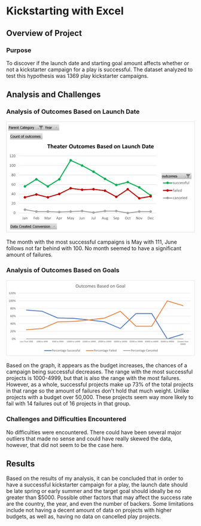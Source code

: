 # Kickstarting with Excel

## Overview of Project

### Purpose

To discover if the launch date and starting goal amount affects whether or not a kickstarter campaign for a play is successful. The dataset analyzed to test this hypothesis was 1369 play kickstarter campaigns. 

## Analysis and Challenges

### Analysis of Outcomes Based on Launch Date

![alt text](https://github.com/thehatch4815162342/kickstarter-analysis/blob/main/Theater_Outcomes_vs_Launch.png?raw=true)

The month with the most successful campaigns is May with 111, June follows not far behind with 100. No month seemed to have a significant amount of failures.

### Analysis of Outcomes Based on Goals

![alt text](https://github.com/thehatch4815162342/kickstarter-analysis/blob/main/Outcomes_vs_Goals.png?raw=true)

Based on the graph, it appears as the budget increases, the chances of a campaign being successful decreases. The range with the most successful projects is 1000-4999, but that is also the range with the most failures. However, as a whole, successful projects make up 73% of the total projects in that range so the amount of failures don't hold that much weight. Unlike projects with a budget over 50,000. These projects seem way more likely to fail with 14 failures out of 16 projects in that group.

### Challenges and Difficulties Encountered

No difficulties were encountered. There could have been several major outliers that made no sense and could have really skewed the data, however, that did not seem to be the case here.

## Results

Based on the results of my analysis, it can be concluded that in order to have a successful kickstarter campaign for a play, the launch date should be late spring or early summer and the target goal should ideally be no greater than $5000. Possible other factors that may affect the success rate are the country, the year, and even the number of backers. Some limitations include not having a decent amount of data on projects with higher budgets, as well as, having no data on cancelled play projects.
